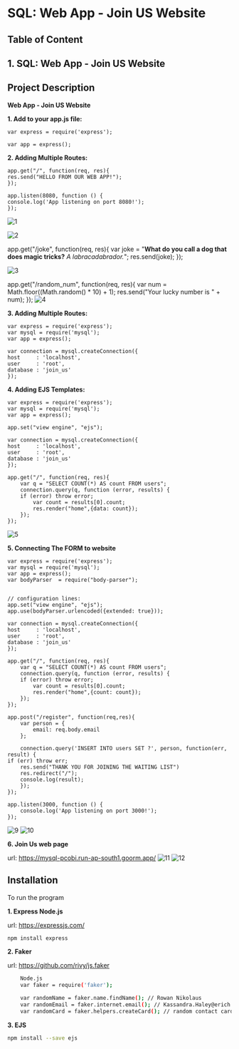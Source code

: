 
# SQL: Web App - Join US Website





## Table of Content


**1. SQL: Web App - Join US Website**
 - 
## Project Description

**Web App - Join US Website**


**1. Add to your app.js file:**

    var express = require('express');
 
    var app = express();
    
**2. Adding Multiple Routes:**

    app.get("/", function(req, res){
    res.send("HELLO FROM OUR WEB APP!");
    });
    
    app.listen(8080, function () {
    console.log('App listening on port 8080!');
    });
![1](https://user-images.githubusercontent.com/128286364/234290047-b7b17f9e-7ba7-4eb9-a6e9-baa1a723e72d.png)

![2](https://user-images.githubusercontent.com/128286364/234290069-6b1c5edb-1c53-4c8b-b21b-95697dca42a7.png)
  
  app.get("/joke", function(req, res){
    var joke = "<strong>What do you call a dog that does magic tricks?</strong> <em>A labracadabrador.</em>";
    res.send(joke);
  });

![3](https://user-images.githubusercontent.com/128286364/234290110-276c200a-5fe0-4405-b3f2-cfec8776397f.png)

  app.get("/random_num", function(req, res){
    var num = Math.floor((Math.random() * 10) + 1);
    res.send("Your lucky number is " + num);
   });
![4](https://user-images.githubusercontent.com/128286364/234291416-d0b86ec5-966f-4d61-8607-1cc3fffe8e1f.png)



**3. Adding Multiple Routes:**

    var express = require('express');
    var mysql = require('mysql');
    var app = express();

    var connection = mysql.createConnection({
    host     : 'localhost',
    user     : 'root',
    database : 'join_us'
    });

	

**4. Adding EJS Templates:**

    var express = require('express');
    var mysql = require('mysql');
    var app = express();

    app.set("view engine", "ejs");

    var connection = mysql.createConnection({
    host     : 'localhost',
    user     : 'root',
    database : 'join_us'
    });

    app.get("/", function(req, res){
        var q = "SELECT COUNT(*) AS count FROM users";
        connection.query(q, function (error, results) {
        if (error) throw error;
            var count = results[0].count;
            res.render("home",{data: count});
        });
    });
![5](https://user-images.githubusercontent.com/128286364/234290247-50979128-b715-424c-a4ad-1fe66b547136.png)

**5. Connecting The FORM to website**

    var express = require('express');
    var mysql = require('mysql');
    var app = express();
    var bodyParser  = require("body-parser");


    // configuration lines:
    app.set("view engine", "ejs");
    app.use(bodyParser.urlencoded({extended: true}));  

    var connection = mysql.createConnection({
    host     : 'localhost',
    user     : 'root',
    database : 'join_us'
    });

    app.get("/", function(req, res){
        var q = "SELECT COUNT(*) AS count FROM users";
        connection.query(q, function (error, results) {
        if (error) throw error;
            var count = results[0].count;
            res.render("home",{count: count});
        });
    });

    app.post("/register", function(req,res){
        var person = {
            email: req.body.email
        };
        
        connection.query('INSERT INTO users SET ?', person, function(err, result) {
    if (err) throw err;
        res.send("THANK YOU FOR JOINING THE WAITING LIST")
        res.redirect("/");
        console.log(result);	
        });
    });

    app.listen(3000, function () {
        console.log('App listening on port 3000!');
    });
![9](https://user-images.githubusercontent.com/128286364/234291920-68463a37-667e-44d4-acc2-ba972537591f.png)
![10](https://user-images.githubusercontent.com/128286364/234291963-2845c186-2353-4d54-945e-1f6297e1f624.png)

**6. Join Us web page**

url: https://mysql-pcobi.run-ap-south1.goorm.app/
![11](https://user-images.githubusercontent.com/128286364/234292056-d9c67c9a-862d-4358-8f88-98bbdd1eb801.png)
![12](https://user-images.githubusercontent.com/128286364/234292078-90034881-7f91-4cdd-a8b5-47840561f306.png)


## Installation

To run the program

**1. Express Node.js**

url: https://expressjs.com/

```bash
npm install express
```

**2. Faker**

url: https://github.com/rivy/js.faker

```bash
    Node.js
    var faker = require('faker');

    var randomName = faker.name.findName(); // Rowan Nikolaus
    var randomEmail = faker.internet.email(); // Kassandra.Haley@erich.biz
    var randomCard = faker.helpers.createCard(); // random contact card containing many properties
```
**3.  EJS**

```bash
npm install --save ejs
```

